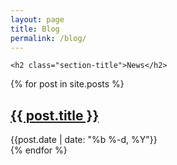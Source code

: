 ```yaml
---
layout: page
title: Blog
permalink: /blog/
---
```


<div class="container posts-index">

	<h2 class="section-title">News</h2>

  {% for post in site.posts %}
    <article class="article">
      <h2 class="article-headline"><a class="article-link" href="{{ post.url | prepend: site.baseurl }}">{{ post.title }}</a></h2>
      <time class="article-time">{{post.date | date: "%b %-d, %Y"}}</time>
    </article>
  {% endfor %}

</div>

